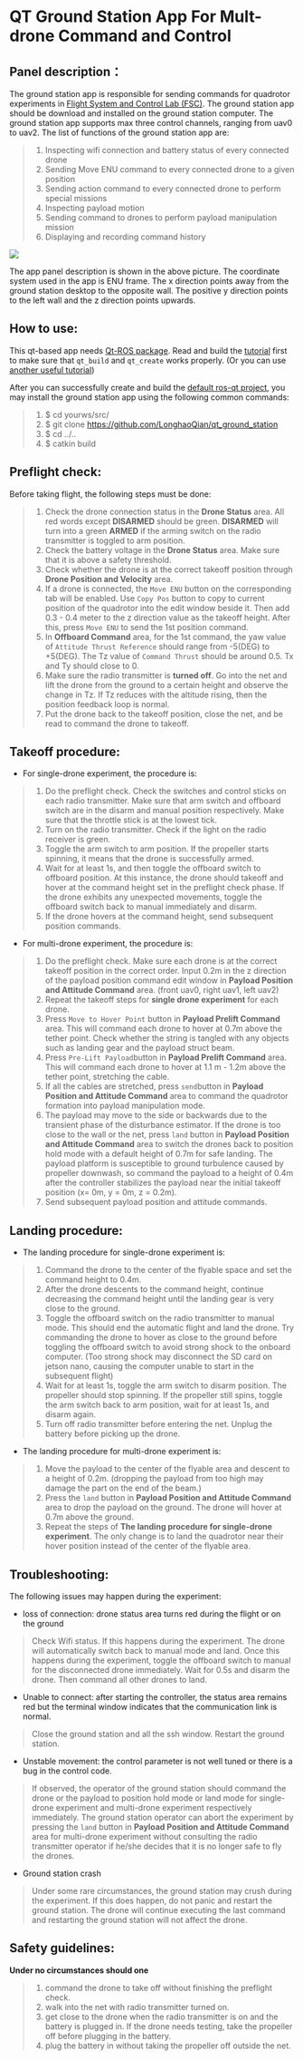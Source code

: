 # QT Ground Station App For Mult-drone Command and Control

## Panel description：

The ground station app is responsible for sending commands for quadrotor experiments in [Flight System and Control Lab (FSC)](https://www.flight.utias.utoronto.ca/fsc/index.php/payload/). 
The ground station app should be download and installed on the ground station computer.  The ground station app supports max three control channels, ranging from uav0 to uav2. The list of  functions of the ground station app are:
> 1. Inspecting wifi connection and battery status of every connected drone
> 2. Sending Move ENU command to every connected drone to a given position
> 3. Sending action command to every connected drone to perform special missions
> 4. Inspecting payload motion
> 5. Sending command to drones to perform payload manipulation mission
> 5. Displaying and recording command history

<img src="image/qt_panel.PNG">

The app panel description is shown in the above picture.  The coordinate system used in the app is ENU frame. The x direction points away from the ground station desktop to the opposite wall. The positive y direction points to the left wall and the z direction points upwards.  

## How to use:

This qt-based app needs [Qt-ROS package](http://wiki.ros.org/qt_ros?distro=kinetic). Read and build the [tutorial](http://wiki.ros.org/qt_ros/Tutorials) first to make sure that `qt_build` and `qt_create` works properly.  (Or you can use [another useful tutorial](https://www.cnblogs.com/casperwin/p/6206193.html))

After you can successfully create and build the [default ros-qt project](http://wiki.ros.org/qt_create/Tutorials/Qt%20App%20Templates), you may install the ground station app using the following common commands:

> 1. $ cd yourws/src/
> 2. $ git clone https://github.com/LonghaoQian/qt_ground_station
> 3. $ cd ../..
> 4. $ catkin build

## Preflight check:

Before taking flight, the following steps must be done:

>1.  Check the drone connection status in the **Drone Status** area. All red words except **DISARMED** should be green.  **DISARMED** will turn into a green **ARMED** if the arming switch on the radio transmitter is toggled to arm position. 
>2. Check the battery voltage in the **Drone Status** area. Make sure that it is above a safety threshold. 
>3. Check whether the drone is at the correct takeoff position through **Drone Position and Velocity** area. 
>4. If a drone is connected, the  `Move ENU`  button on the corresponding tab will be enabled.  Use `Copy Pos` button to copy to current position of the quadrotor into the edit window beside it. Then add 0.3 - 0.4 meter to the z direction value as the takeoff height.  After this, press `Move ENU` to send the 1st position command. 
>5.  In **Offboard Command** area, for the 1st command, the yaw value of `Attitude Thrust Reference`  should range from -5(DEG) to +5(DEG). The Tz value of `Command Thrust` should be around 0.5. Tx and Ty should close to 0. 
>6. Make sure the radio transmitter is **turned off**. Go into the net and lift the drone from the ground to a certain height and observe the change in Tz. If Tz reduces with the altitude rising, then the position feedback loop is normal.  
>7. Put the drone back to the takeoff position, close the net, and be read to command the drone to takeoff. 

## Takeoff procedure:

- For single-drone experiment, the procedure is:

>1. Do the preflight check. Check the switches and control sticks on each radio transmitter. Make sure that arm switch and offboard switch are in the disarm and manual position respectively. Make sure that the throttle stick is at the lowest tick. 
>2. Turn on the radio transmitter. Check if the light on the radio receiver is green. 
>3. Toggle the arm switch to arm position. If the propeller starts spinning, it means that the drone is successfully armed. 
>4.  Wait for at least 1s,  and then toggle the offboard switch to offboard position. At this instance, the drone should takeoff and hover at the command height set in the preflight check phase. If the drone exhibits any unexpected movements, toggle the offboard switch back to manual immediately and disarm. 
>5. If the drone hovers at the command height, send subsequent position commands.

- For multi-drone experiment, the procedure is:

>1. Do the preflight check. Make sure each drone is at the correct takeoff position in the correct order. Input 0.2m in the z direction of the payload position command edit window in **Payload Position and Attitude Command** area.  (front uav0, right uav1, left uav2) 
>2. Repeat the takeoff steps for **single drone experiment** for each drone.
>3. Press `Move to Hover Point` button in  **Payload Prelift Command** area. This will command each drone to hover at 0.7m above the tether point. Check whether the string is tangled with any objects such as landing gear and the payload struct beam.  
>4. Press `Pre-Lift Payload`button in **Payload Prelift Command** area. This will command each drone to hover at 1.1 m - 1.2m above the tether point, stretching the cable. 
> 5. If all the cables are stretched,  press `send`button in  **Payload Position and Attitude Command** area to command the quadrotor formation into payload manipulation mode.
> 6. The payload may move to the side or backwards due to the transient phase of the disturbance estimator. If the drone is too close to the wall or the net, press `land` button in  **Payload Position and Attitude Command** area to switch the drones back to position hold mode with a default height of 0.7m for safe landing. The payload platform is susceptible to ground turbulence caused by propeller downwash, so command the payload to a height of 0.4m after the controller stabilizes the payload near the initial takeoff position (x= 0m, y = 0m, z = 0.2m).
> 6. Send subsequent payload position and attitude commands.


##  Landing procedure:

- The landing procedure for single-drone experiment is:

>1. Command the drone to the center of the flyable space and set the command height to 0.4m.
> 2. After the drone descents to the command height, continue decreasing the command height until the landing gear is very close to the ground. 
> 3. Toggle the offboard switch on the radio transmitter to manual mode. This should end the automatic flight and land the drone. Try commanding the drone to hover as close to the ground before toggling the offboard switch to avoid strong shock to the onboard computer. (Too strong shock may disconnect the SD card on jetson nano, causing the computer unable to start in the subsequent flight)
> 4. Wait for at least 1s, toggle the arm switch to disarm position. The propeller should stop spinning. If the propeller still spins, toggle the arm switch back to arm position, wait for at least 1s, and disarm again. 
> 5. Turn off radio transmitter before entering the net. Unplug the battery before picking up the drone. 

- The landing procedure for multi-drone experiment is:
> 1. Move the payload to the center of the flyable area and descent to a height of 0.2m. (dropping the payload from too high may damage the part on the end of the beam.)
> 2. Press the  `land` button in  **Payload Position and Attitude Command** area to drop the payload on the ground. The drone will hover at 0.7m above the ground. 
> 3. Repeat the steps of **The landing procedure for single-drone experiment**. The only change is to land the quadrotor near their hover position instead of the center of the flyable area. 

## Troubleshooting:

The following issues may happen during the experiment:

-  loss of connection: drone status area turns red during the flight or on the ground
> Check Wifi status. If this happens during the experiment. The drone will automatically switch back to manual mode and land. Once this happens during the experiment, toggle the offboard switch to manual for the disconnected drone immediately. Wait for 0.5s and disarm the drone. Then command all other drones to land. 

- Unable to connect: after starting the controller, the status area remains red but the terminal window indicates that the communication link is normal.
> Close the ground station and all the ssh window.
> Restart the ground station.

- Unstable movement: the control parameter is not well tuned or there is a bug in the control code.

> If observed, the operator of the ground station should command the drone or the payload to position hold mode or land mode for single-drone experiment and multi-drone experiment respectively immediately. The ground station operator can abort the experiment by pressing the  `land` button in  **Payload Position and Attitude Command** area for multi-drone experiment without consulting the radio transmitter operator if he/she decides that it is no longer safe to fly the drones. 

-  Ground station crash
> Under some rare circumstances, the ground station may crush during the experiment. If this does happen, do not panic and restart the ground station. The drone will continue executing the last command and restarting the ground station will not affect the drone. 

## Safety guidelines:

**Under no circumstances should one**

>1. command the drone to take off without finishing the preflight check.
>2. walk into the net with radio transmitter turned on.
>3. get close to the drone when the radio transmitter is on and the battery is plugged in. If the drone needs testing, take the propeller off before plugging in the battery.
>4. plug the battery in without taking the propeller off outside the net.
